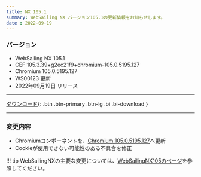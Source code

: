 ```yaml
---
title: NX 105.1
summary: WebSailing NX バージョン105.1の更新情報をお知らせします。
date : 2022-09-19
---
```

### バージョン

* WebSailing NX 105.1
* CEF 105.3.39+g2ec21f9+chromium-105.0.5195.127
* Chromium 105.0.5195.127
* WS00123 更新
* 2022年09月19日 リリース

---
[ ダウンロード](https://download.wsoft.ws/WS00123){: .btn .btn-primary .btn-lg .bi .bi-download }

---

### 変更内容

* Chromiumコンポーネントを、[Chromium 105.0.5195.127](https://chromereleases.googleblog.com/2022/09/stable-channel-update-for-desktop_14.html)へ更新
* Cookieが使用できない可能性のある不具合を修正

!!! tip
    WebSailingNXの主要な変更については、[WebSailingNX105のページ](../1050)を参照してください。
